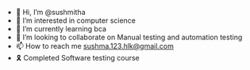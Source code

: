 - 👋 Hi, I’m @sushmitha
- 👀 I’m interested in computer science
- 🌱 I’m currently learning bca
- 💞️ I’m looking to collaborate on Manual testing and automation testing 
- 📫 How to reach me sushma.123.hlk@gmail.com
- 🎗️ Completed Software testing course

<!---
sushmitha/sushmitha is a ✨ special ✨ repository because its `README.md` (this file) appears on your GitHub profile.
You can click the Preview link to take a look at your changes.
--->
